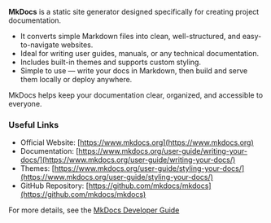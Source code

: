 **MkDocs** is a static site generator designed specifically for creating project documentation.

- It converts simple Markdown files into clean, well-structured, and easy-to-navigate websites.
- Ideal for writing user guides, manuals, or any technical documentation.
- Includes built-in themes and supports custom styling.
- Simple to use — write your docs in Markdown, then build and serve them locally or deploy anywhere.

MkDocs helps keep your documentation clear, organized, and accessible to everyone.

### Useful Links
- Official Website: [https://www.mkdocs.org](https://www.mkdocs.org)
- Documentation: [https://www.mkdocs.org/user-guide/writing-your-docs/](https://www.mkdocs.org/user-guide/writing-your-docs/)
- Themes: [https://www.mkdocs.org/user-guide/styling-your-docs/](https://www.mkdocs.org/user-guide/styling-your-docs/)
- GitHub Repository: [https://github.com/mkdocs/mkdocs](https://github.com/mkdocs/mkdocs)  

For more details, see the [MkDocs Developer Guide](../../developer/help/mkdocs.md)